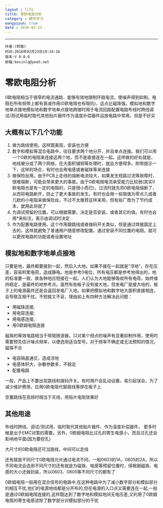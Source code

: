 ```yaml
---
layout : life
title: 零欧电阻分析
category : 硬件学习
wangyiyun: true
date : 2016-02-23
---
```


******

    作者:(转载)
    时间:2016年02月23日19:34:16
    版本:V 0.0.0
    邮箱:kevinlq@yeah.net

<!-- more -->


# 零欧电阻分析

0欧电阻相当于很窄的电流通路，能够有效地限制环路电流，使噪声得到抑制。电阻在所有频带上都有衰减作用(0欧电阻也有阻抗)，这点比磁珠强。模拟地和数字地单点接地模拟地和数字地单点接地跨接时用于电流回路配置电路布线时跨线调试/测试用临时取代其他贴片器件作为温度补偿器件运放电路中常用，但是不好买

## 大概有以下几个功能

1. 做为跳线使用。这样既美观，安装也方便
2. 数字和模拟等混合电路中，往往要求两个地分开，并且单点连接。我们可以用一个0欧的电阻来连接这两个地，而不是直接连在一起。这样做的好处就是，地线被分成了两个网络，在大面积铺铜等处理时，就会方便得多。附带提示一下，这样的场合，有时也会用电感或者磁珠等来连接
3. 做保险丝用。由于PCB上走线的熔断电流较大，如果发生短路过流等故障时，很难熔断，可能会带来更大的事故。由于0欧电阻电流承受能力比较弱(其实0欧电阻也是有一定的电阻的，只是很小而已)，过流时就先将0欧电阻熔断了，从而将电路断开，防止了更大事故的发生。有时也会用一些阻值为零点几或者几欧的小电阻来做保险丝。不过不太推荐这样来用，但有些厂商为了节约成本，就用此将就了
4. 为调试预留的位置。可以根据需要，决定是否安装，或者其它的值。有时也会用*来标注，表示由调试时决定
5. 作为配置电路使用。这个作用跟跳线或者拨码开关类似，但是通过焊接固定上去的，这样就避免了普通用户随意修改配置。通过安装不同位置的电阻，就可以更改电路的功能或者设置地址

## 模拟地和数字地单点接地

只要是地，最终都要接到一起，然后入大地。如果不接在一起就是"浮地"，存在压差，容易积累电荷，造成静电。地是参考0电位，所有电压都是参考地得出的，地的标准要一致，故各种地应短接在一起。人们认为大地能够吸收所有电荷，始终维持稳定，是最终的地参考点。虽然有些板子没有接大地，但发电厂是接大地的，板子上的电源最终还是会返回发电厂入地。如果把模拟地和数字地大面积直接相连，会导致互相干扰。不短接又不妥，理由如上有四种方法解决此问题：

- 用磁珠连接;
- 用电容连接;
- 用电感连接;
- 用0欧姆电阻连接

磁珠的等效电路相当于带阻限波器，只对某个频点的噪声有显著抑制作用，使用时需要预先估计噪点频率，以便选用适当型号。对于频率不确定或无法预知的情况，磁珠不合

- 电容隔直通交，造成浮地
- 电感体积大，杂散参数多，不稳定
- 配置电路


一般，产品上不要出现跳线和拨码开关。有时用户会乱动设置，易引起误会，为了减少维护费用，应用0欧电阻代替跳线等焊在板子上


空置跳线在高频时相当于天线，用贴片电阻效果好


## 其他用途

布线时跨线、调试/测试用、临时取代其他贴片器件、作为温度补偿器件。
更多时候是出于EMC对策的需要。另外，0欧姆电阻比过孔的寄生电感小，而且过孔还会影响地平面(因为要挖孔)

大尺寸的0欧电阻还可当跳线，中间可以走线

还有就是不同尺寸0欧电阻允许通过电流不同，一般0603的1A，0805的2A，所以不同电流会选用不同尺寸的还有就是为磁珠、电感等预留位置时，得根据磁珠、电感的大小还做封装，所以0603、0805等不同尺寸的都有了

0欧姆电阻一般用在混合信号的电路中,在这种电路中为了减小数字部分和模拟部分的相互干扰,他们的电源地线都是分开布的,但在电源的入口点又需要连在一起,一般是通过0欧姆电阻连接的,这样既达到了数字地和模拟地间无电压差,又利用了0欧姆电阻的寄生电感滤除了数字部分对模拟部分的干扰
